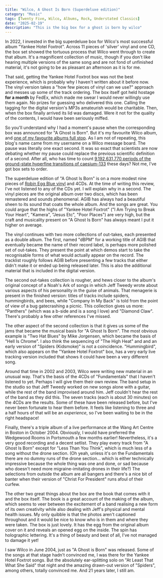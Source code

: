 ```yaml
---
title: "Wilco, A Ghost Is Born (Superdeluxe edition)"
category: "Music"
tags: [Twenty Five, Wilco, Albums, Rock, Understated Classics]
date: "2025-02-19"
description: "This is the big box for a ghost is born by wilco"
---
```

In 2022, I invested in the big superdeluxe box for Wilco's most successful album "Yankee Hotel Foxtrot". Across 11 pieces of 'silver' vinyl and one CD, the box set showed the tortuous process that Wilco went through to create that album. It's a magnificent collection of music, though if you don't like hearing multiple versions of the same song and are not fond of unfinished material, it's not going to be as pleasant an afternoon as it is for me. 

That said, getting the Yankee Hotel Foxtrot box was not the best experience, which is probably why I haven't written about it before now. The vinyl version takes a "how few pieces of vinyl can we use?" approach and messes up some of the track ordering. The box itself got held hostage **for a month** by FedEx, which made me swear I would never willingly use them again. No prizes for guessing who delivered this one. Calling the tagging for the digital version's MP3s amateurish would be charitable. Then, when the box finally arrived its lid was damaged. Were it not for the quality of the contents, I would have been seriously miffed.

So you'll understand why I had a moment's pause when the corresponding box was announced for "A Ghost is Born". But it's my favourite Wilco album, and [one of my favourite albums full stop](/posts/understated-classics-27/). As I am not of repeating, this blog's name came from my username on a Wilco message board. The pause was literally one exact second. It was so exact that scientists are now debating whether my pause could replace the previous scientific definition of a second. After all, who has time to count [9,192,631,770 periods of the ground-state hyperfine transitions of caesium-133](https://en.wikipedia.org/wiki/Second) these days? Not me, I've got box sets to order.

The superdeluxe edition of "A Ghost Is Born" is on a more modest nine pieces of [Robin Egg Blue vinyl](/posts/robin-egg-blue/) and 4CDs. At the time of writing this review, I've not listened to any of the CDs yet. I will explain why in a second. The vinyl pieces are the original album over two discs, which has been remastered and sounds phenomenal. AGIB has always had a beautiful sheen to its sound that coats the whole album. And the songs are great. You could argue that the highs of "Yankee Hotel Foxtrot" ("I Am Trying to Break Your Heart", "Kamera", "Jesus Etc", "Poor Places") are very high, but the craft and musicality present on "A Ghost Is Born" has always meant I put it higher on average.

The vinyl continues with two more collections of out-takes, each presented as a double album. The first, named "dBPM" for a working title of AGIB that eventually became the name of their record label, is perhaps more polished set of out-takes. They present the point at which demos start to take the recognisable forms of what would actually appear on the record. The tracklist roughly follows AGIB before presenting a few tracks that either didn't make it or ended up being released later. This is also the additional material that is included in the digital version.

The second out-takes collection is rougher, and hews closer to the album's original concept of a Noah's Ark of songs in which Jeff Tweedy wrote about various aspects of his personality in the guise of animals. That menagerie is present in the finished version: titles of tracks include spiders, hummingbirds, and bees, while "Company In My Back" is told from the point of view of a bug gatecrashing a picnic. This collection gives us more: "Panthers" (which was a b-side and is a song I love) and "Diamond Claw". There's probably a few other references I've missed.

The other aspect of the second collection is that it gives us some of the jams that became the musical basis for "A Ghost Is Born". The most obvious example is "Two Hat Blues" by Mike Jorgensen, which became the basis of "Hell Is Chrome". I also think the sequencing of "The High Heat" and and an early version of "Spiders (Kidsmoke)" is not a coincidence. "Hummingbird", which also appears on the "Yankee Hotel Foxtrot" box, has a very early live tracking version included that shows it could have been a very different song. 

Around that time in 2002 and 2003, Wilco were writing new material in an unusual way. That's the basis of the 4CDs of "Fundamentals" that I haven't listened to yet. Perhaps I will give them their own review. The band setup in the studio so that Jeff Tweedy worked on new songs alone with a guitar, while the rest of the band improvised around him. Jeff couldn't hear the rest of the band as they did this. The seven tracks (each is about 30 minutes) on the 4CDs are the results. Some of these have been released before, but I've never been fortunate to hear them before. It feels like listening to three and a half hours of that will be an _experience_, so I've been waiting to be in the right headspace! 

Finally, there's a triple album of a live performance at the Wang Art Centre in Boston in October 2004. Obviously, I would have preferred the Wedgewood Rooms in Portsmouth a few months earlier! Nevertheless, it's a very good recording and a decent setlist. They play every track from "A Ghost Is Born" except for "Less Than You Think", which is much less of a song without the drone section. (Oh yeah, unless it's on the Fundamentals there are no dummy runs of the drone section... which is either technically impressive because the whole thing was one and done, or sad because who doesn't need more migraine-imitating drones in their life?) The selections from outside the album are all bangers and there's a nice bit of banter when their version of "Christ For President" runs afoul of their curfew.

The other two great things about the box are the book that comes with it and the box itself. The book is a great account of the making of the album, which seems to veer between the excitement of a band realising a new form of its own creativity while also dealing with Jeff's physical and mental health issues. My only quibble is that the photos aren't captioned throughout and it would be nice to know who is in them and where they were taken. The box is just lovely. It has the egg from the original album cover on it and reveals an opened egg on the inside. The spin has holographic lettering. It's a thing of beauty and best of all, I've not managed to damage it yet!

I saw Wilco in June 2004, just as "A Ghost is Born" was released. Some of the songs at that stage hadn't convinced me, I was there for the Yankee Hotel Foxtrot songs. But the absolutely ear-splitting solo on "At Least That What She Said" that night and the amazing drawn-out version of "Spiders", among others, totally convinced me. And 21 years later, I still am.